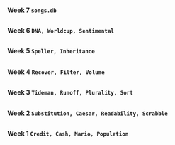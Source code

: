 #### Week 7 `songs.db`
##
#### Week 6 `DNA, Worldcup, Sentimental`
##
#### Week 5 `Speller, Inheritance`
##
#### Week 4 `Recover, Filter, Volume`
##
#### Week 3 `Tideman, Runoff, Plurality, Sort`
##
#### Week 2 `Substitution, Caesar, Readability, Scrabble`
##
#### Week 1 `Credit, Cash, Mario, Population`
